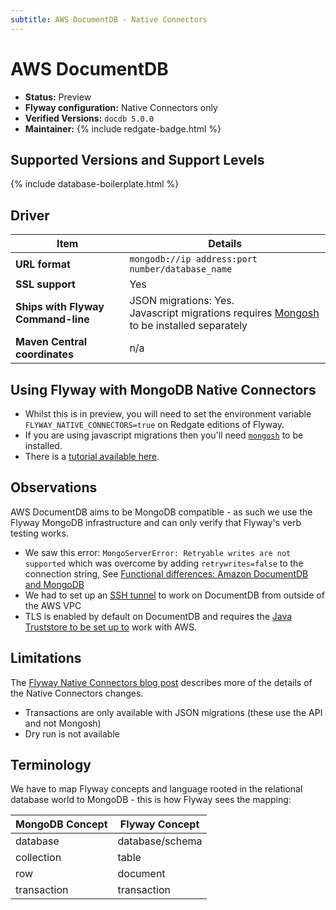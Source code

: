 ```yaml
---
subtitle: AWS DocumentDB - Native Connectors
---
```

# AWS DocumentDB
- **Status:** Preview
- **Flyway configuration:** Native Connectors only
- **Verified Versions:** `docdb 5.0.0`
- **Maintainer:** {% include redgate-badge.html %}

## Supported Versions and Support Levels
{% include database-boilerplate.html %}

## Driver

| Item                               | Details                                                                                                                                            |
| ---------------------------------- | -------------------------------------------------------------------------------------------------------------------------------------------------- |
| **URL format**                     | `mongodb://ip address:port number/database_name`                                                                                                   |
| **SSL support**                    | Yes                                                                                                                                                |
| **Ships with Flyway Command-line** | JSON migrations: Yes. <br>Javascript migrations requires [Mongosh](https://www.mongodb.com/docs/mongodb-shell/install/) to be installed separately |
| **Maven Central coordinates**      | n/a                                                                                                                                                |

## Using Flyway with MongoDB Native Connectors
- Whilst this is in preview, you will need to set the environment variable `FLYWAY_NATIVE_CONNECTORS=true` on Redgate editions of Flyway.
- If you are using javascript migrations then you'll need [`mongosh`](https://www.mongodb.com/docs/mongodb-shell/install/) to be installed. 
- There is a [tutorial available here](/tutorials/tutorial---using-native-connectors-to-connect-to-mongodb).

## Observations
AWS DocumentDB aims to be MongoDB compatible - as such we use the Flyway MongoDB infrastructure and can only verify that Flyway's verb testing works.
- We saw this error: `MongoServerError: Retryable writes are not supported` which was overcome by adding `retrywrites=false` to the connection string, See [Functional differences: Amazon DocumentDB and MongoDB](https://docs.aws.amazon.com/documentdb/latest/developerguide/functional-differences.html#functional-differences.retryable-writes) 
- We had to set up an [SSH tunnel](https://docs.aws.amazon.com/documentdb/latest/developerguide/connect-from-outside-a-vpc.html) to work on DocumentDB from outside of the AWS VPC
- TLS is enabled by default on DocumentDB and requires the [Java Truststore to be set up to](https://documentation.red-gate.com/fd/tutorial-configure-ssl-for-database-connections-275218636.html) work with AWS.

## Limitations
The [Flyway Native Connectors blog post](https://documentation.red-gate.com/display/FD/Flyway+Native+Connectors+-+MongoDB) describes more of the details of the Native Connectors changes.
- Transactions are only available with JSON migrations (these use the API and not Mongosh)
- Dry run is not available


## Terminology
We have to map Flyway concepts and language rooted in the relational database world to MongoDB - this is how Flyway sees the mapping:

| MongoDB Concept | Flyway Concept  |
| --------------- | --------------- |
| database        | database/schema |
| collection      | table           |
| row             | document        |
| transaction     | transaction     |